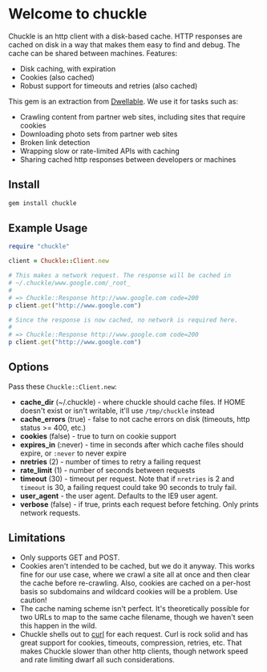 # Welcome to chuckle

Chuckle is an http client with a disk-based cache. HTTP responses are cached on disk in a way that makes them easy to find and debug. The cache can be shared between machines. Features:

* Disk caching, with expiration
* Cookies (also cached)
* Robust support for timeouts and retries (also cached)

This gem is an extraction from [Dwellable](http://dwellable.com). We use it for tasks such as:

* Crawling content from partner web sites, including sites that require cookies
* Downloading photo sets from partner web sites
* Broken link detection
* Wrapping slow or rate-limited APIs with caching
* Sharing cached http responses between developers or machines

## Install

```ruby
gem install chuckle
```

## Example Usage

```ruby
require "chuckle"

client = Chuckle::Client.new

# This makes a network request. The response will be cached in
# ~/.chuckle/www.google.com/_root_
#
# => Chuckle::Response http://www.google.com code=200
p client.get("http://www.google.com")

# Since the response is now cached, no network is required here.
#
# => Chuckle::Response http://www.google.com code=200
p client.get("http://www.google.com")
```

## Options

Pass these `Chuckle::Client.new`:

* **cache_dir** (~/.chuckle) - where chuckle should cache files. If HOME doesn't exist or isn't writable, it'll use `/tmp/chuckle` instead
* **cache_errors** (true) - false to not cache errors on disk (timeouts, http status >= 400, etc.)
* **cookies** (false) - true to turn on cookie support
* **expires_in** (:never) - time in seconds after which cache files should expire, or `:never` to never expire
* **nretries** (2) - number of times to retry a failing request
* **rate_limit** (1) - number of seconds between requests
* **timeout** (30) - timeout per request. Note that if `nretries` is 2 and `timeout` is 30, a failing request could take 90 seconds to truly fail.
* **user_agent** - the user agent. Defaults to the IE9 user agent.
* **verbose** (false) - if true, prints each request before fetching. Only prints network requests.




## Limitations

* Only supports GET and POST.
* Cookies aren't intended to be cached, but we do it anyway. This works fine for our use case, where we crawl a site all at once and then clear the cache before re-crawling. Also, cookies are cached on a per-host basis so subdomains and wildcard cookies will be a problem. Use caution!
* The cache naming scheme isn't perfect. It's theoretically possible for two URLs to map to the same cache filename, though we haven't seen this happen in the wild.
* Chuckle shells out to [curl](http://curl.haxx.se/) for each request. Curl is rock solid and has great support for cookies, timeouts, compression, retries, etc. That makes Chuckle slower than other http clients, though network speed and rate limiting dwarf all such considerations.
